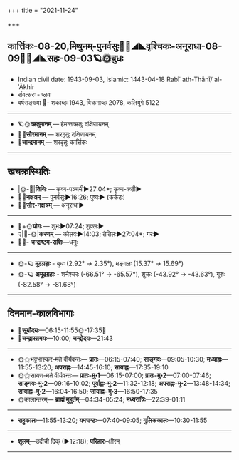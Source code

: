 +++
title = "2021-11-24"

+++
## कार्त्तिकः-08-20,मिथुनम्-पुनर्वसुः🌛🌌◢◣वृश्चिकः-अनूराधा-08-09🌌🌞◢◣सहः-09-03🪐🌞बुधः
- Indian civil date: 1943-09-03, Islamic: 1443-04-18 Rabīʿ ath-Thānī/ al-ʾĀkhir
- संवत्सरः - प्लवः
- वर्षसङ्ख्या 🌛- शकाब्दः 1943, विक्रमाब्दः 2078, कलियुगे 5122
___________________
- 🪐🌞**ऋतुमानम्** — हेमन्तऋतुः दक्षिणायनम्
- 🌌🌞**सौरमानम्** — शरदृतुः दक्षिणायनम्
- 🌛**चान्द्रमानम्** — शरदृतुः कार्त्तिकः
___________________


## खचक्रस्थितिः
- |🌞-🌛|**तिथिः** — कृष्ण-पञ्चमी►27:04*; कृष्ण-षष्ठी►  
- 🌌🌛**नक्षत्रम्** — पुनर्वसुः►16:26; पुष्यः► (कर्कटः)  
- 🌌🌞**सौर-नक्षत्रम्** — अनूराधा►  
___________________
- 🌛+🌞**योगः** — शुभः►07:24; शुक्लः►  
- २|🌛-🌞|**करणम्** — कौलवः►14:03; तैतिलः►27:04*; गरः►  
- 🌌🌛- **चन्द्राष्टम-राशिः**—धनुः  
___________________
- 🌞-🪐 **मूढग्रहाः** - बुधः (2.92° → 2.35°), मङ्गलः (15.37° → 15.69°)
- 🌞-🪐 **अमूढग्रहाः** - शनैश्चरः (-66.51° → -65.57°), शुक्रः (-43.92° → -43.63°), गुरुः (-82.58° → -81.68°)
___________________


## दिनमान-कालविभागाः
- 🌅**सूर्योदयः**—06:15-11:55🌞️-17:35🌇  
- 🌛**चन्द्रास्तमयः**—10:00; **चन्द्रोदयः**—21:43  
___________________
- 🌞⚝भट्टभास्कर-मते वीर्यवन्तः— **प्रातः**—06:15-07:40; **साङ्गवः**—09:05-10:30; **मध्याह्नः**—11:55-13:20; **अपराह्णः**—14:45-16:10; **सायाह्नः**—17:35-19:10  
- 🌞⚝सायण-मते वीर्यवन्तः— **प्रातः-मु॰1**—06:15-07:00; **प्रातः-मु॰2**—07:00-07:46; **साङ्गवः-मु॰2**—09:16-10:02; **पूर्वाह्णः-मु॰2**—11:32-12:18; **अपराह्णः-मु॰2**—13:48-14:34; **सायाह्नः-मु॰2**—16:04-16:50; **सायाह्नः-मु॰3**—16:50-17:35  
- 🌞कालान्तरम्— **ब्राह्मं मुहूर्तम्**—04:34-05:24; **मध्यरात्रिः**—22:39-01:11  
___________________
- **राहुकालः**—11:55-13:20; **यमघण्टः**—07:40-09:05; **गुलिककालः**—10:30-11:55  
___________________
- **शूलम्**—उदीची दिक् (►12:18); **परिहारः**–क्षीरम्  
___________________
